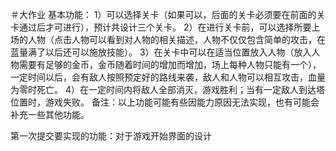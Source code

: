 ＃大作业
基本功能：
1）可以选择关卡（如果可以，后面的关卡必须要在前面的关卡通过后才可进行），预计共设计三个关卡。
2）在进行关卡前，可以选择所要上场的人物（点击人物可以看到对人物的相关描述，人物不仅仅包含简单的攻击，在蓝量满了以后还可以施放技能）。
3）在关卡中可以在适当位置放入人物（放入人物需要有足够的金币，金币随着时间的增加而增加，场上每种人物只能有一个），一定时间以后，会有敌人按照预定好的路线来袭，敌人和人物可以相互攻击，血量为零时死亡。
4）在一定时间内将敌人全部消灭，游戏胜利；当有一定敌人到达塔位置时，游戏失败。
备注：以上功能可能有些因能力原因无法实现，也有可能会补充一些其他功能。


第一次提交要实现的功能：对于游戏开始界面的设计
